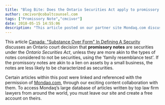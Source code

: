 ```yaml
---
title: "Blog Bite: Does the Ontario Securities Act apply to promissory notes?"
author: cmcivor@cobaltcounsel.com
tags: ["Promissory Note","cmcivor"]
date: 2018-05-15 14:55:06
description: "This article posted on our partner site Mondaq.com discusses an Ontario court decision that promissory notes are securities under the Ontario Securities Act, unless they are more akin to the types of notes considered to not be securities, using the 'family resemblance test'."
---
```


This article [Canada: "Substance Over Form" In Defining A Security](http://www.mondaq.com/canada/x/549010/Securities/Substance+Over+Form+In+Defining+A+Security) discusses an Ontario court decision that **promissory notes** are securities under the *Ontario Securities Act*, unless they are more akin to the types of notes considered to not be securities, using the 'family resemblance test'. If the promissory notes are akin to a lien on assets by a small business, the notes are less likely to be characterized as securities.

Certain articles within this post were linked and referenced with the permission of [Mondaq.com](https://www.mondaq.com/?clear=true), through our exciting content collaboration with them.  To access Mondaq’s large database of articles written by top law firm lawyers from around the world, you must leave our site and create a free account on theirs.
